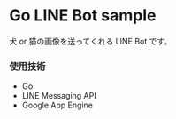 # Go LINE Bot sample

犬 or 猫の画像を送ってくれる LINE Bot です。

### 使用技術

- Go
- LINE Messaging API
- Google App Engine
